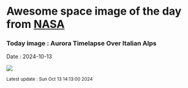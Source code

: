 
# Awesome space image of the day from [NASA](https://api.nasa.gov/)

### Today image : Aurora Timelapse Over Italian Alps
Date : 2024-10-13

![](https://www.youtube.com/embed/uCbpHh_rTgc?rel=0)

<small>Latest update : Sun Oct 13 14:13:00 2024</small>
        